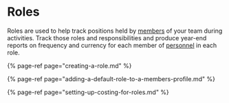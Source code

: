# Roles

Roles are used to help track positions held by [members](../untitled/) of your team during activities. Track those roles and responsibilities and produce year-end reports on frequency and currency for each member of [personnel](../../incident-management/personnel/) in each role.

{% page-ref page="creating-a-role.md" %}

{% page-ref page="adding-a-default-role-to-a-members-profile.md" %}

{% page-ref page="setting-up-costing-for-roles.md" %}



